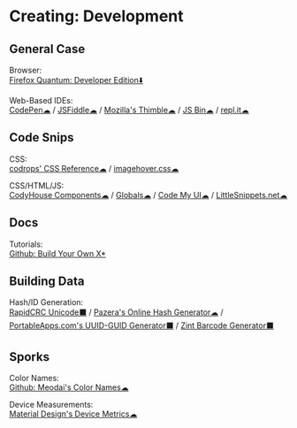 # Creating: Development

## General Case

Browser:  
	[Firefox Quantum: Developer Edition⬇️](https://www.mozilla.org/en-US/firefox/developer/)
  
Web-Based IDEs:  
	[CodePen☁](https://codepen.io/) / 
	[JSFiddle☁](https://jsfiddle.net/) / 
	[Mozilla's Thimble☁](https://thimble.mozilla.org/) / 
	[JS Bin☁](https://jsbin.com/) / 
	[repl.it☁](https://repl.it/)
  
## Code Snips

CSS:  
	[codrops' CSS Reference☁](https://tympanus.net/codrops/css_reference/) / 
	[imagehover.css☁](http://imagehover.io/)
  
CSS/HTML/JS:  
	[CodyHouse Components☁](https://codyhouse.co/ds/components) / 
	[Globals☁](https://codyhouse.co/ds/globals) / 
	[Code My UI☁](https://codemyui.com/) / 
	[LittleSnippets.net☁](https://littlesnippets.net/)

## Docs

Tutorials:  
	[Github: Build Your Own X*](https://github.com/danistefanovic/build-your-own-x)

## Building Data
  
Hash/ID Generation:  
	[RapidCRC Unicode⬛](http://www.ov2.eu/programs/rapidcrc-unicode) / 
	[Pazera's Online Hash Generator☁](http://www.pazera-software.com/online-tools/online-hash-generator.html) / 
	[PortableApps.com's UUID-GUID Generator⬛](https://portableapps.com/apps/utilities/uuid-guid_generator_portable) / 
	[Zint Barcode Generator⬛](https://sourceforge.net/projects/zint/)

## Sporks

Color Names:  
	[Github: Meodai's Color Names☁](https://github.com/meodai/color-names)

Device Measurements:  
	[Material Design's Device Metrics☁](https://material.io/tools/devices/)
